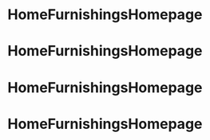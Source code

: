 # HomeFurnishingsHomepage
# HomeFurnishingsHomepage
# HomeFurnishingsHomepage
# HomeFurnishingsHomepage
